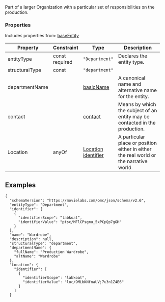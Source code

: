 Part of a larger Organization with a particular set of responsibilities on the production.
### Properties
Includes properties from: [baseEntity](../core/baseEntity.md)

| Property       | Constraint        | Type                                                                                  | Description                                                                            |
| -------------- | ----------------- | ------------------------------------------------------------------------------------- | -------------------------------------------------------------------------------------- |
| entityType     | const<br>required | `"Department"`                                                                        | Declares the entity type.                                                              |
| structuralType | const             | `"department"`                                                                        |                                                                                        |
| departmentName |                   | [basicName](../Utility/Utility.md#basicName)                                          | A canonical name and alternative name for the entity.                                  |
| contact        |                   | [contact](../Utility/Utility.md#contact)                                              | Means by which the subject of an entity may be contacted in the production.            |
| Location       | anyOf             | [Location](../Utility/Location.md) <br>[identifier](../Utility/Utility.md#identifier) | A particular place or position either in either the real world or the narrative world. |



## Examples

```JSON{  
{  
  "schemaVersion": "https://movielabs.com/omc/json/schema/v2.6",  
  "entityType": "Department",  
  "identifier": [  
    {  
      "identifierScope": "labkoat",  
      "identifierValue": "ptsc/MFlCPsgmu_5xPCpQp7gGH"  
    }  
  ],  
  "name": "Wardrobe",  
  "description": null,  
  "structuralType": "department",  
  "departmentName": {  
    "fullName": "Production Wardrobe",  
    "altName": "Wardrobe"  
  },  
  "Location": {  
    "identifier": [  
      {  
        "identifierScope": "labkoat",  
        "identifierValue": "loc/9MLbKNfnaUVj7u3n1Z4E6"  
      }  
    ]  
  }
```
